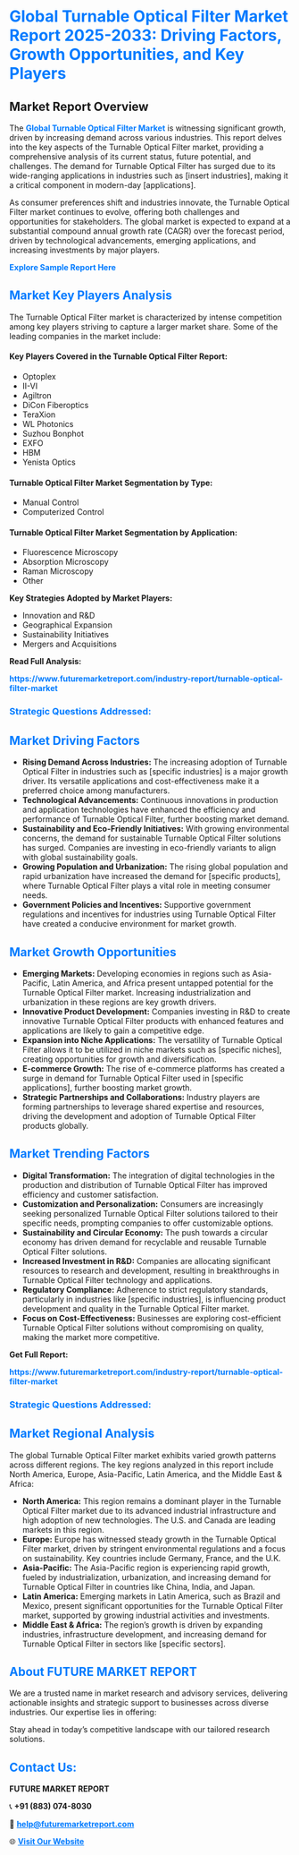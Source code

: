 <h1 style="color: #007BFF;">Global Turnable Optical Filter Market Report 2025-2033: Driving Factors, Growth Opportunities, and Key Players</h1>

<section id="overview">
<h2>Market Report Overview</h2>
<p>The <a href="https://www.futuremarketreport.com/industry-report/turnable-optical-filter-market" style="color: #007BFF; text-decoration: none;"><strong>Global Turnable Optical Filter Market</strong></a> is witnessing significant growth, driven by increasing demand across various industries. This report delves into the key aspects of the Turnable Optical Filter market, providing a comprehensive analysis of its current status, future potential, and challenges. The demand for Turnable Optical Filter has surged due to its wide-ranging applications in industries such as [insert industries], making it a critical component in modern-day [applications].</p>
<p>As consumer preferences shift and industries innovate, the Turnable Optical Filter market continues to evolve, offering both challenges and opportunities for stakeholders. The global market is expected to expand at a substantial compound annual growth rate (CAGR) over the forecast period, driven by technological advancements, emerging applications, and increasing investments by major players.</p>
</section>

<section id="overview">
<p><a href="https://www.futuremarketreport.com/request-sample/reportId=76450" style="color: #007BFF; text-decoration: none;"><strong>Explore Sample Report Here</strong></a></p>
</section>

<section id="key-players">
<h2 style="color: #007BFF;">Market Key Players Analysis</h2>
<p>The Turnable Optical Filter market is characterized by intense competition among key players striving to capture a larger market share. Some of the leading companies in the market include:</p>
<h4>Key Players Covered in the Turnable Optical Filter Report:</h4>
<ul><li>Optoplex</li><li>II-VI</li><li>Agiltron</li><li>DiCon Fiberoptics</li><li>TeraXion</li><li>WL Photonics</li><li>Suzhou Bonphot</li><li>EXFO</li><li>HBM</li><li>Yenista Optics</li></ul>
<h4>Turnable Optical Filter Market Segmentation by Type:</h4>
<ul><li>Manual Control</li><li>Computerized Control</li></ul>

<h4>Turnable Optical Filter Market Segmentation by Application:</h4>
<ul><li>Fluorescence Microscopy</li><li>Absorption Microscopy</li><li>Raman Microscopy</li><li>Other</li></ul>
<p><strong>Key Strategies Adopted by Market Players:</strong></p>
<ul>
<li>Innovation and R&D</li>
<li>Geographical Expansion</li>
<li>Sustainability Initiatives</li>
<li>Mergers and Acquisitions</li>
</ul>
</section>

<section>
<p><strong>Read Full Analysis: </strong></p><a href="https://www.futuremarketreport.com/industry-report/turnable-optical-filter-market" style="color: #007BFF; text-decoration: none;"><strong>https://www.futuremarketreport.com/industry-report/turnable-optical-filter-market</strong></a>
<h3 style="color: #007BFF;">Strategic Questions Addressed:</h3>
</section>

<section id="driving-factors">
<h2 style="color: #007BFF;">Market Driving Factors</h2>
<ul>
<li><strong>Rising Demand Across Industries:</strong> The increasing adoption of Turnable Optical Filter in industries such as [specific industries] is a major growth driver. Its versatile applications and cost-effectiveness make it a preferred choice among manufacturers.</li>
<li><strong>Technological Advancements:</strong> Continuous innovations in production and application technologies have enhanced the efficiency and performance of Turnable Optical Filter, further boosting market demand.</li>
<li><strong>Sustainability and Eco-Friendly Initiatives:</strong> With growing environmental concerns, the demand for sustainable Turnable Optical Filter solutions has surged. Companies are investing in eco-friendly variants to align with global sustainability goals.</li>
<li><strong>Growing Population and Urbanization:</strong> The rising global population and rapid urbanization have increased the demand for [specific products], where Turnable Optical Filter plays a vital role in meeting consumer needs.</li>
<li><strong>Government Policies and Incentives:</strong> Supportive government regulations and incentives for industries using Turnable Optical Filter have created a conducive environment for market growth.</li>
</ul>
</section>

<section id="growth-opportunities">
<h2 style="color: #007BFF;">Market Growth Opportunities</h2>
<ul>
<li><strong>Emerging Markets:</strong> Developing economies in regions such as Asia-Pacific, Latin America, and Africa present untapped potential for the Turnable Optical Filter market. Increasing industrialization and urbanization in these regions are key growth drivers.</li>
<li><strong>Innovative Product Development:</strong> Companies investing in R&D to create innovative Turnable Optical Filter products with enhanced features and applications are likely to gain a competitive edge.</li>
<li><strong>Expansion into Niche Applications:</strong> The versatility of Turnable Optical Filter allows it to be utilized in niche markets such as [specific niches], creating opportunities for growth and diversification.</li>
<li><strong>E-commerce Growth:</strong> The rise of e-commerce platforms has created a surge in demand for Turnable Optical Filter used in [specific applications], further boosting market growth.</li>
<li><strong>Strategic Partnerships and Collaborations:</strong> Industry players are forming partnerships to leverage shared expertise and resources, driving the development and adoption of Turnable Optical Filter products globally.</li>
</ul>
</section>

<section id="trending-factors">
<h2 style="color: #007BFF;">Market Trending Factors</h2>
<ul>
<li><strong>Digital Transformation:</strong> The integration of digital technologies in the production and distribution of Turnable Optical Filter has improved efficiency and customer satisfaction.</li>
<li><strong>Customization and Personalization:</strong> Consumers are increasingly seeking personalized Turnable Optical Filter solutions tailored to their specific needs, prompting companies to offer customizable options.</li>
<li><strong>Sustainability and Circular Economy:</strong> The push towards a circular economy has driven demand for recyclable and reusable Turnable Optical Filter solutions.</li>
<li><strong>Increased Investment in R&D:</strong> Companies are allocating significant resources to research and development, resulting in breakthroughs in Turnable Optical Filter technology and applications.</li>
<li><strong>Regulatory Compliance:</strong> Adherence to strict regulatory standards, particularly in industries like [specific industries], is influencing product development and quality in the Turnable Optical Filter market.</li>
<li><strong>Focus on Cost-Effectiveness:</strong> Businesses are exploring cost-efficient Turnable Optical Filter solutions without compromising on quality, making the market more competitive.</li>
</ul>
</section>

<section>
<p><strong>Get Full Report: </strong></p><a href="https://www.futuremarketreport.com/industry-report/turnable-optical-filter-market" style="color: #007BFF; text-decoration: none;"><strong>https://www.futuremarketreport.com/industry-report/turnable-optical-filter-market</strong></a>
<h3 style="color: #007BFF;">Strategic Questions Addressed:</h3>
</section>


<section id="regional-analysis">
<h2 style="color: #007BFF;">Market Regional Analysis</h2>
<p>The global Turnable Optical Filter market exhibits varied growth patterns across different regions. The key regions analyzed in this report include North America, Europe, Asia-Pacific, Latin America, and the Middle East & Africa:</p>
<ul>
<li><strong>North America:</strong> This region remains a dominant player in the Turnable Optical Filter market due to its advanced industrial infrastructure and high adoption of new technologies. The U.S. and Canada are leading markets in this region.</li>
<li><strong>Europe:</strong> Europe has witnessed steady growth in the Turnable Optical Filter market, driven by stringent environmental regulations and a focus on sustainability. Key countries include Germany, France, and the U.K.</li>
<li><strong>Asia-Pacific:</strong> The Asia-Pacific region is experiencing rapid growth, fueled by industrialization, urbanization, and increasing demand for Turnable Optical Filter in countries like China, India, and Japan.</li>
<li><strong>Latin America:</strong> Emerging markets in Latin America, such as Brazil and Mexico, present significant opportunities for the Turnable Optical Filter market, supported by growing industrial activities and investments.</li>
<li><strong>Middle East & Africa:</strong> The region’s growth is driven by expanding industries, infrastructure development, and increasing demand for Turnable Optical Filter in sectors like [specific sectors].</li>
</ul>
</section>

<footer>
<h2 style="color: #007BFF;">About FUTURE MARKET REPORT</h2>
<p>We are a trusted name in market research and advisory services, delivering actionable insights and strategic support to businesses across diverse industries. Our expertise lies in offering:</p>

<p>Stay ahead in today’s competitive landscape with our tailored research solutions.</p>

<h2 style="color: #007BFF;">Contact Us:</h2>
<p><strong>FUTURE MARKET REPORT</strong></p>
<p>📞 <strong>+91 (883) 074-8030</strong></p>
<p>📧 <strong><a href="mailto:help@futuremarketreport.com" style="color: #007BFF;">help@futuremarketreport.com</a></strong></p>
<p>🌐 <strong><a href="https://www.futuremarketreport.com/" style="color: #007BFF;">Visit Our Website</a></strong></p>
</footer>